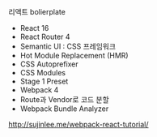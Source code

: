 

리액트 bolierplate

- React 16
- React Router 4
- Semantic UI : CSS 프레임워크
- Hot Module Replacement (HMR)
- CSS Autoprefixer
- CSS Modules
- Stage 1 Preset
- Webpack 4
- Route과 Vendor로 코드 분할
- Webpack Bundle Analyzer  



http://sujinlee.me/webpack-react-tutorial/
